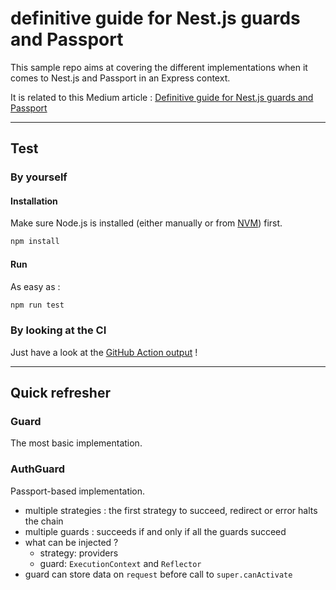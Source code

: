 # definitive guide for Nest.js guards and Passport

This sample repo aims at covering the different implementations when it comes to Nest.js and Passport in an Express context.

It is related to this Medium article : [Definitive guide for Nest.js guards and Passport
](https://romain-kelifa.medium.com/definitive-guide-for-nest-js-guards-and-passport-57915cfb6fd)

---

## Test

### By yourself

#### Installation

Make sure Node.js is installed (either manually or from [NVM](https://github.com/nvm-sh/nvm)) first.

```sh
npm install
```

#### Run

As easy as :

```sh
npm run test
```

### By looking at the CI

Just have a look at the [GitHub Action output](https://github.com/Roms1383/definitive-guide-nestjs-guard-passport/actions) !

---

## Quick refresher

### Guard

The most basic implementation.

### AuthGuard

Passport-based implementation.

- multiple strategies : the first strategy to succeed, redirect or error halts the chain
- multiple guards : succeeds if and only if all the guards succeed
- what can be injected ?
  - strategy: providers
  - guard: `ExecutionContext` and `Reflector`
- guard can store data on `request` before call to `super.canActivate`
